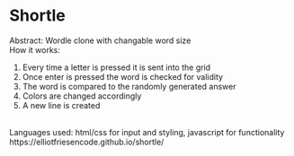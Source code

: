 # Shortle
Abstract: Wordle clone with changable word size
<br>
How it works:
1. Every time a letter is pressed it is sent into the grid
2. Once enter is pressed the word is checked for validity 
3. The word is compared to the randomly generated answer
4. Colors are changed accordingly
5. A new line is created
<br>
Languages used: html/css for input and styling,
javascript for functionality
<br>
https://elliotfriesencode.github.io/shortle/


